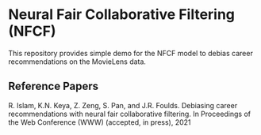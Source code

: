 # Neural Fair Collaborative Filtering (NFCF)
This repository provides simple demo for the NFCF model to debias career recommendations on the MovieLens data.  

## Reference Papers
R. Islam, K.N. Keya, Z. Zeng, S. Pan, and J.R. Foulds. Debiasing career recommendations with neural fair collaborative filtering. In Proceedings of the Web Conference (WWW) (accepted, in press), 2021
